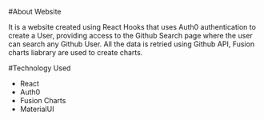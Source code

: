 #About Website

It is a website created using React Hooks that uses Auth0 authentication to create a User, providing access to the Github Search page where the user can search any Github User. All the data is retried using Github API, Fusion charts liabrary are used to create charts.

#Technology Used

- React
- Auth0
- Fusion Charts
- MaterialUI
